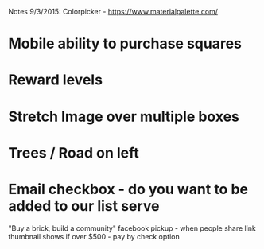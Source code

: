 Notes 9/3/2015:
Colorpicker - https://www.materialpalette.com/
# Mobile ability to purchase squares
# Reward levels
# Stretch Image over multiple boxes
# Trees / Road on left
# Email checkbox - do you want to be added to our list serve
"Buy a brick, build a community"
facebook pickup - when people share link thumbnail shows
if over $500 - pay by check option